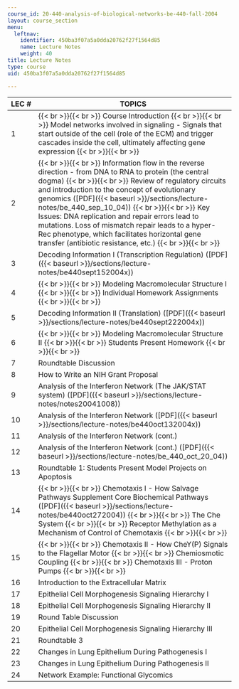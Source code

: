 ```yaml
---
course_id: 20-440-analysis-of-biological-networks-be-440-fall-2004
layout: course_section
menu:
  leftnav:
    identifier: 450ba3f07a5a0dda20762f27f1564d85
    name: Lecture Notes
    weight: 40
title: Lecture Notes
type: course
uid: 450ba3f07a5a0dda20762f27f1564d85

---
```


| LEC # | TOPICS |
| --- | --- |
| 1 |  {{< br >}}{{< br >}} Course Introduction {{< br >}}{{< br >}} Model networks involved in signaling - Signals that start outside of the cell (role of the ECM) and trigger cascades inside the cell, ultimately affecting gene expression {{< br >}}{{< br >}}  |
| 2 |  {{< br >}}{{< br >}} Information flow in the reverse direction - from DNA to RNA to protein (the central dogma) {{< br >}}{{< br >}} Review of regulatory circuits and introduction to the concept of evolutionary genomics ([PDF]({{< baseurl >}}/sections/lecture-notes/be_440_sep_10_04)) {{< br >}}{{< br >}} Key Issues: DNA replication and repair errors lead to mutations. Loss of mismatch repair leads to a hyper-Rec phenotype, which facilitates horizontal gene transfer (antibiotic resistance, etc.) {{< br >}}{{< br >}}  |
| 3 | Decoding Information I (Transcription Regulation) ([PDF]({{< baseurl >}}/sections/lecture-notes/be440sept152004x)) |
| 4 |  {{< br >}}{{< br >}} Modeling Macromolecular Structure I {{< br >}}{{< br >}} Individual Homework Assignments {{< br >}}{{< br >}}  |
| 5 | Decoding Information II (Translation) ([PDF]({{< baseurl >}}/sections/lecture-notes/be440sept222004x)) |
| 6 |  {{< br >}}{{< br >}} Modeling Macromolecular Structure II {{< br >}}{{< br >}} Students Present Homework {{< br >}}{{< br >}}  |
| 7 | Roundtable Discussion |
| 8 | How to Write an NIH Grant Proposal |
| 9 | Analysis of the Interferon Network (The JAK/STAT system) ([PDF]({{< baseurl >}}/sections/lecture-notes/notes20041008)) |
| 10 | Analysis of the Interferon Network ([PDF]({{< baseurl >}}/sections/lecture-notes/be440oct132004x)) |
| 11 | Analysis of the Interferon Network (cont.) |
| 12 | Analysis of the Interferon Network (cont.) ([PDF]({{< baseurl >}}/sections/lecture-notes/be_440_oct_20_04)) |
| 13 | Roundtable 1: Students Present Model Projects on Apoptosis |
| 14 |  {{< br >}}{{< br >}} Chemotaxis I - How Salvage Pathways Supplement Core Biochemical Pathways ([PDF]({{< baseurl >}}/sections/lecture-notes/be440oct272004)) {{< br >}}{{< br >}} The Che System {{< br >}}{{< br >}} Receptor Methylation as a Mechanism of Control of Chemotaxis {{< br >}}{{< br >}}  |
| 15 |  {{< br >}}{{< br >}} Chemotaxis II - How CheY(P) Signals to the Flagellar Motor {{< br >}}{{< br >}} Chemiosmotic Coupling {{< br >}}{{< br >}} Chemotaxis III - Proton Pumps {{< br >}}{{< br >}}  |
| 16 | Introduction to the Extracellular Matrix |
| 17 | Epithelial Cell Morphogenesis Signaling Hierarchy I |
| 18 | Epithelial Cell Morphogenesis Signaling Hierarchy II |
| 19 | Round Table Discussion |
| 20 | Epithelial Cell Morphogenesis Signaling Hierarchy III |
| 21 | Roundtable 3 |
| 22 | Changes in Lung Epithelium During Pathogenesis I |
| 23 | Changes in Lung Epithelium During Pathogenesis II |
| 24 | Network Example: Functional Glycomics
